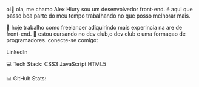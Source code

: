 oi👋
ola, me chamo Alex Hiury sou um desenvolvedor front-end. é aqui que passo boa parte do meu tempo trabalhando no que posso melhorar mais.

🔭 hoje trabalho como freelancer adiquirindo mais experincia na are de front-end.
🌱 estou cursando no dev club,o dev club e uma formaçao de programadores.
conecte-se comigo:

LinkedIn

💻 Tech Stack:
CSS3 JavaScript HTML5

📊 GitHub Stats:





